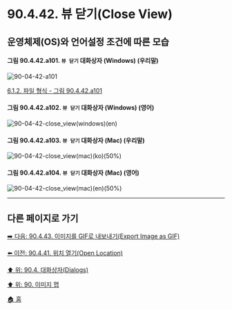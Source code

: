 # 90.4.42. 뷰 닫기(Close View)
## 운영체제(OS)와 언어설정 조건에 따른 모습

<a id="90-04-42-a101"></a>

#### 그림 90.4.42.a101. `뷰 닫기` 대화상자 (Windows) (우리말)
![90-04-42-a101](https://github.com/wonder13662/gimp/assets/15767104/310282c7-ac1e-42ca-8741-78fd81577bc2)

[6.1.2. 파일 형식 - 그림 90.4.42.a101](./06-01-02-00-file_formats.md#90-04-42-a101)

<a id="90-04-42-a102"></a>

#### 그림 90.4.42.a102. `뷰 닫기` 대화상자 (Windows) (영어)
![90-04-42-close_view(windows)(en)](https://github.com/wonder13662/gimp/assets/15767104/df72343d-1483-4a78-a102-3978e45eebd3)

#### 그림 90.4.42.a103. `뷰 닫기` 대화상자 (Mac) (우리말)
![90-04-42-close_view(mac)(ko)(50%)](https://github.com/wonder13662/gimp/assets/15767104/73a86192-49d2-4d2b-ab79-373b286fe4ff)

#### 그림 90.4.42.a104. `뷰 닫기` 대화상자 (Mac) (영어)
![90-04-42-close_view(mac)(en)(50%)](https://github.com/wonder13662/gimp/assets/15767104/f1403e05-96e7-4dd7-8bf9-56669474a39a)

***

## 다른 페이지로 가기

[➡️ 다음: 90.4.43. 이미지를 GIF로 내보내기(Export Image as GIF)](./90-04-0043-export_image_as_gif.md)

[⬅️ 이전: 90.4.41. 위치 열기(Open Location)](./90-04-0041-open_location.md)

[⬆️ 위: 90.4. 대화상자(Dialogs)](./90-04-0000-dialogs.md)

[⬆️ 위: 90. 이미지 맵](./90-00-image-map.md)

[🏠 홈](./00-home.md)
